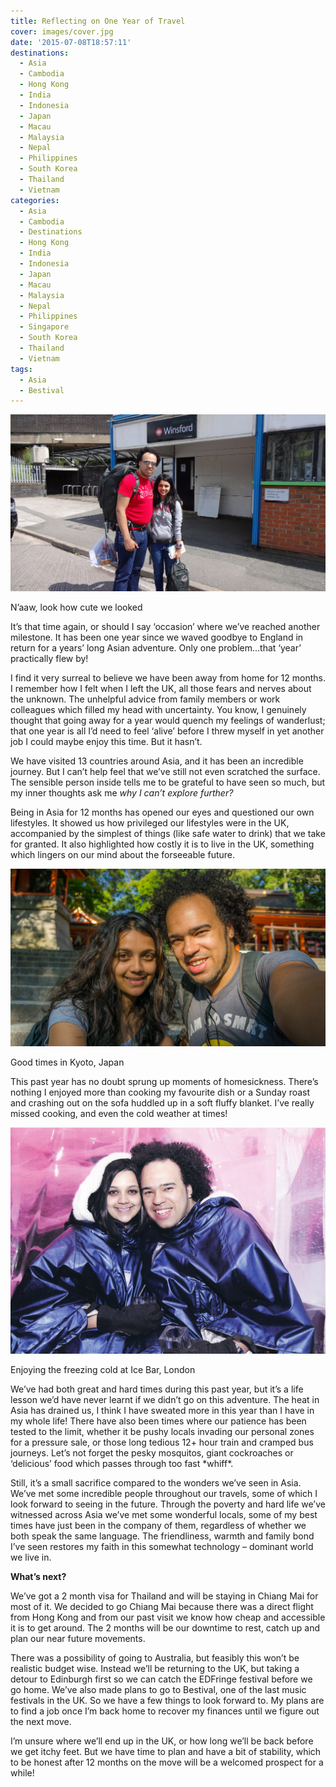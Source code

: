 ```yaml
---
title: Reflecting on One Year of Travel
cover: images/cover.jpg
date: '2015-07-08T18:57:11'
destinations:
  - Asia
  - Cambodia
  - Hong Kong
  - India
  - Indonesia
  - Japan
  - Macau
  - Malaysia
  - Nepal
  - Philippines
  - South Korea
  - Thailand
  - Vietnam
categories:
  - Asia
  - Cambodia
  - Destinations
  - Hong Kong
  - India
  - Indonesia
  - Japan
  - Macau
  - Malaysia
  - Nepal
  - Philippines
  - Singapore
  - South Korea
  - Thailand
  - Vietnam
tags:
  - Asia
  - Bestival
---
```

![](images/15754421233_f5adbf9657_k_d.jpg)

N’aaw, look how cute we looked

It’s that time again, or should I say ‘occasion’ where we’ve reached another milestone. It has been one year since we waved goodbye to England in return for a years’ long Asian adventure. Only one problem…that ‘year’ practically flew by!

I find it very surreal to believe we have been away from home for 12 months. I remember how I felt when I left the UK, all those fears and nerves about the unknown. The unhelpful advice from family members or work colleagues which filled my head with uncertainty. You know, I genuinely thought that going away for a year would quench my feelings of wanderlust; that one year is all I’d need to feel ‘alive’ before I threw myself in yet another job I could maybe enjoy this time. But it hasn’t.

We have visited 13 countries around Asia, and it has been an incredible journey. But I can’t help feel that we’ve still not even scratched the surface. The sensible person inside tells me to be grateful to have seen so much, but my inner thoughts ask me _why I can’t explore further?_

Being in Asia for 12 months has opened our eyes and questioned our own lifestyles. It showed us how privileged our lifestyles were in the UK, accompanied by the simplest of things (like safe water to drink) that we take for granted. It also highlighted how costly it is to live in the UK, something which lingers on our mind about the forseeable future.

![](images/17782946178_21dd12045d_k_d.jpg)

Good times in Kyoto, Japan

This past year has no doubt sprung up moments of homesickness. There’s nothing I enjoyed more than cooking my favourite dish or a Sunday roast and crashing out on the sofa huddled up in a soft fluffy blanket. I’ve really missed cooking, and even the cold weather at times!

![](images/1149578_10151867596189009_1694260789_o.jpg)

Enjoying the freezing cold at Ice Bar, London

We’ve had both great and hard times during this past year, but it’s a life lesson we’d have never learnt if we didn’t go on this adventure. The heat in Asia has drained us, I think I have sweated more in this year than I have in my whole life! There have also been times where our patience has been tested to the limit, whether it be pushy locals invading our personal zones for a pressure sale, or those long tedious 12+ hour train and cramped bus journeys. Let’s not forget the pesky mosquitos, giant cockroaches or ‘delicious’ food which passes through too fast \*whiff\*.

Still, it’s a small sacrifice compared to the wonders we’ve seen in Asia. We’ve met some incredible people throughout our travels, some of which I look forward to seeing in the future. Through the poverty and hard life we’ve witnessed across Asia we’ve met some wonderful locals, some of my best times have just been in the company of them, regardless of whether we both speak the same language. The friendliness, warmth and family bond I’ve seen restores my faith in this somewhat technology – dominant world we live in.



**What’s next?**

We’ve got a 2 month visa for Thailand and will be staying in Chiang Mai for most of it. We decided to go Chiang Mai because there was a direct flight from Hong Kong and from our past visit we know how cheap and accessible it is to get around. The 2 months will be our downtime to rest, catch up and plan our near future movements.

There was a possibility of going to Australia, but feasibly this won’t be realistic budget wise. Instead we’ll be returning to the UK, but taking a detour to Edinburgh first so we can catch the EDFringe festival before we go home. We’ve also made plans to go to Bestival, one of the last music festivals in the UK. So we have a few things to look forward to. My plans are to find a job once I’m back home to recover my finances until we figure out the next move.

I’m unsure where we’ll end up in the UK, or how long we’ll be back before we get itchy feet. But we have time to plan and have a bit of stability, which to be honest after 12 months on the move will be a welcomed prospect for a while!
